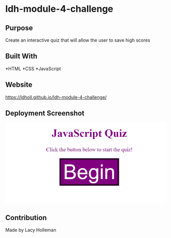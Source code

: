 # ldh-module-4-challenge
 
## Purpose
Create an interactive quiz that will allow the user to save high scores

## Built With
*HTML
*CSS
*JavaScript

## Website
https://ldholl.github.io/ldh-module-4-challenge/

## Deployment Screenshot
![Deployed Screenshot](assets/images/deployed-application.png)
    
    
## Contribution
Made by Lacy Holleman